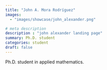 ```yaml
---
title: "John A. Mora Rodríguez"
images: 
  - "images/showcase/john_alexander.png"

# meta description
description : "john alexander landing page"
summary: Ph.D. student
categories: student
draft: false
---
```

Ph.D. student in applied mathematics.